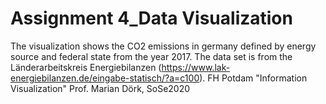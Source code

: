 # Assignment 4_Data Visualization
The visualization shows the CO2 emissions in germany defined by energy source and federal state from the year 2017. The data set is from the Länderarbeitskreis Energiebilanzen (https://www.lak-energiebilanzen.de/eingabe-statisch/?a=c100).
FH Potdam "Information Visualization" Prof. Marian Dörk, SoSe2020
